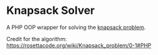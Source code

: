 # Knapsack Solver

A PHP OOP wrapper for solving the [knapsack problem](https://en.wikipedia.org/wiki/Knapsack_problem). 

Credit for the algorithm:  
https://rosettacode.org/wiki/Knapsack_problem/0-1#PHP
